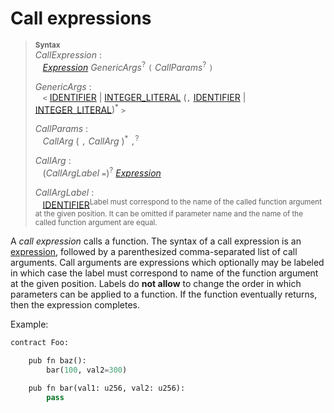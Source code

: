 # Call expressions


> **<sup>Syntax</sup>**\
> _CallExpression_ :\
> &nbsp;&nbsp; [_Expression_] _GenericArgs_<sup>?</sup> `(` _CallParams_<sup>?</sup> `)`
>
> _GenericArgs_ :\
> &nbsp;&nbsp; `<` [IDENTIFIER] | [INTEGER_LITERAL]  (`,` [IDENTIFIER] | [INTEGER_LITERAL])<sup>*</sup> `>`
>
> _CallParams_ :\
> &nbsp;&nbsp; _CallArg_&nbsp;( `,` _CallArg_ )<sup>\*</sup> `,`<sup>?</sup>
>
> _CallArg_ :\
> &nbsp;&nbsp; (_CallArgLabel_ `=`)<sup>?</sup> [_Expression_]
>
> _CallArgLabel_ :\
> &nbsp;&nbsp; [IDENTIFIER]<sup>Label must correspond to the name of the called function argument at the given position. It can be omitted if parameter name and the name of the called function argument are equal.</sup>

A *call expression* calls a function. The syntax of a call expression is an [expression], followed by a parenthesized comma-separated list of call arguments. Call arguments are expressions which optionally may be labeled in which case the label must correspond to name of the function argument at the given position. Labels do **not allow** to change the order in which parameters can be applied to a function. If the function eventually returns, then the expression completes.


Example:

```python
contract Foo:

    pub fn baz():
        bar(100, val2=300)

    pub fn bar(val1: u256, val2: u256):
        pass
```

[_Expression_]: expressions.md
[expression]: expressions.md
[IDENTIFIER]: identifiers.md
[INTEGER_LITERAL]: tokens.md#integer-literals